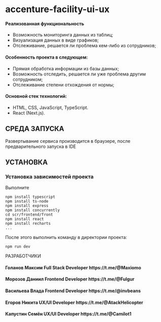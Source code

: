 # accenture-facility-ui-ux
<h4>Реализованная функциональность</h4>
<ul>
    <li>Возможность мониторинга данных из таблиц;</li>
    <li>Визуализация данных в виде графиков;</li>
    <li>Отслеживание, решается ли проблема кем-либо из сотрудников;</li>
</ul> 
<h4>Особенность проекта в следующем:</h4>
<ul>
 <li>Прямая обработка информации из базы данных;</li>
 <li>Возможность отследить, решается ли уже проблема другим сотрудником;</li>
 <li>Отслеживание степени отхождения от нормы;</li>  
 </ul>
<h4>Основной стек технологий:</h4>
<ul>
    <li>HTML, CSS, JavaScript, TypeScript.</li>
    <li>React (Next.js).</li>  
 </ul>

СРЕДА ЗАПУСКА
------------
Развертывание сервиса производится в браузере, после предварительного запуска в IDE


УСТАНОВКА
------------
### Установка зависимостей проекта

Выполните 
~~~
npm install typescript
npm install ts-node
npm install express
npm install concurrently
cd scr/frontend/front
npm install react
npm install recharts
...
~~~

После этого выполнить команду в директории проекта:

~~~
npm run dev
~~~

РАЗРАБОТЧИКИ

<h4>Голанов Максим Full Stack Developer https://t.me/@Maxiomo </h4>
<h4>Морозов Даниил Frontend Developer https://t.me/@Fulgur </h4>
<h4>Васильева Влада Frontend Developer https://t.me/@invbeans </h4>
<h4>Егоров Никита UX/UI Developer https://t.me/@AtackHelicopter </h4>
<h4>Капустин Семён UX/UI Developer https://t.me/@Camilot1 </h4>
